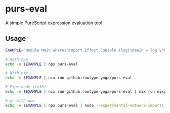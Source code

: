# purs-eval
A simple PureScript expression evaluation tool

## Usage

```bash
EXAMPLE="module Main where\nimport Effect.Console (log)\nmain = log \"hello from PS\""

# With npm
echo -e $EXAMPLE | npx purs-eval

# With nix
echo -e $EXAMPLE | nix run github:rowtype-yoga/purs-eval 

# Pipe node (>v18)
echo -e $EXAMPLE | nix run github:rowtype-yoga/purs-eval | nix run nixpkgs#nodejs -- --experimental-network-imports --input-type module

# or with npx
echo -e $EXAMPLE | npx purs-eval | node --experimental-network-imports --input-type module
```
